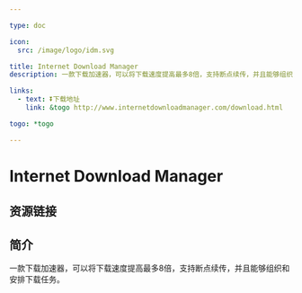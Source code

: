 ```yaml
---

type: doc

icon:
  src: /image/logo/idm.svg

title: Internet Download Manager
description: 一款下载加速器，可以将下载速度提高最多8倍，支持断点续传，并且能够组织和安排下载任务。

links:
  - text: ⏬下载地址
    link: &togo http://www.internetdownloadmanager.com/download.html

togo: *togo

---
```


<ShowLogo />

# Internet Download Manager

<ShowBreadcrumb />

## 资源链接

<ShowLinks />

## 简介

一款下载加速器，可以将下载速度提高最多8倍，支持断点续传，并且能够组织和安排下载任务。